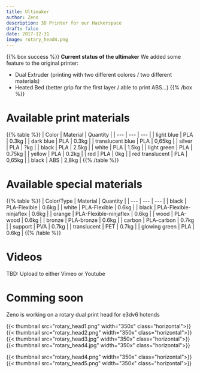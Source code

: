 ```yaml
---
title: Ultimaker
author: Zeno
description: 3D Printer for our Hackerspace
draft: false
date: 2017-12-31
image: rotary_head4.png
---
```


{{% box success %}}
**Current status of the ultimaker**
We added some feature to the original printer:

  - Dual Extruder (printing with two different colores / two different materials)
  - Heated Bed (better grip for the first layer / able to print ABS...)
{{% /box %}}


# Available print materials

{{% table %}}
| Color | Material | Quantity |
| --- | --- | --- |
| light blue | PLA | 0.3kg |
| dark blue | PLA | 0.3kg |
| translucent blue | PLA | 0,65kg |
| silver | PLA | ?kg |
| black | PLA | 2.5kg |
| white | PLA | 1.5kg |
| light green | PLA | 0.75kg |
| yellow | PLA | 0.2kg |
| red | PLA | 0kg |
| red translucent | PLA | 0,65kg |
| black | ABS | 2,8kg |
{{% /table %}}

# Available special materials 

{{% table %}}
| Color/Type | Material | Quantity |
| --- | --- | --- |
| black | PLA-Flexible | 0.6kg |
| white | PLA-Flexible | 0.6kg |
| black | PLA-Flexible-ninjaflex | 0.6kg |
| orange | PLA-Flexible-ninjaflex | 0.6kg |
| wood | PLA-wood | 0.6kg |
| bronze | PLA-bronze | 0.6kg |
| carbon | PLA-carbon | 0.7kg |
| support | PVA | 0.7kg |
| translucent | PET | 0.7kg |
| glowing green | PLA | 0.6kg |
{{% /table %}}

# Videos

TBD: Upload to either Vimeo or Youtube

# Comming soon

Zeno is working on a rotary dual print head for e3dv6 hotends

{{< thumbnail src="rotary_head1.png" width="350x" class="horizontal">}}
{{< thumbnail src="rotary_head2.png" width="350x" class="horizontal">}}
{{< thumbnail src="rotary_head3.jpg" width="350x" class="horizontal">}}
{{< thumbnail src="rotary_head4.jpg" width="350x" class="horizontal">}}

{{< thumbnail src="rotary_head4.png" width="350x" class="horizontal">}}
{{< thumbnail src="rotary_head5.png" width="350x" class="horizontal">}}

